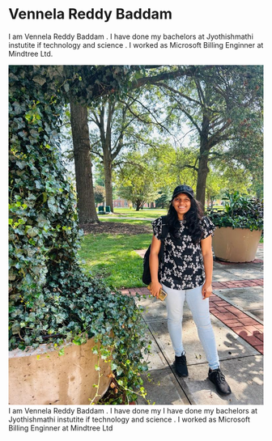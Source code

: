 # Vennela Reddy Baddam
I am Vennela Reddy Baddam . I have done my bachelors at Jyothishmathi 
instutite if technology and science . I worked as Microsoft Billing Enginner at Mindtree Ltd. 

![My Profile Photo](image.png)
I am Vennela Reddy Baddam . I have done my I have done my bachelors at Jyothishmathi 
instutite if technology and science . I worked as Microsoft Billing Enginner at Mindtree Ltd                                                         
